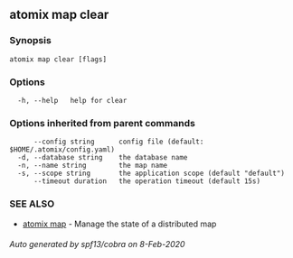 ## atomix map clear



### Synopsis



```
atomix map clear [flags]
```

### Options

```
  -h, --help   help for clear
```

### Options inherited from parent commands

```
      --config string      config file (default: $HOME/.atomix/config.yaml)
  -d, --database string    the database name
  -n, --name string        the map name
  -s, --scope string       the application scope (default "default")
      --timeout duration   the operation timeout (default 15s)
```

### SEE ALSO

* [atomix map](atomix_map.md)	 - Manage the state of a distributed map

###### Auto generated by spf13/cobra on 8-Feb-2020
